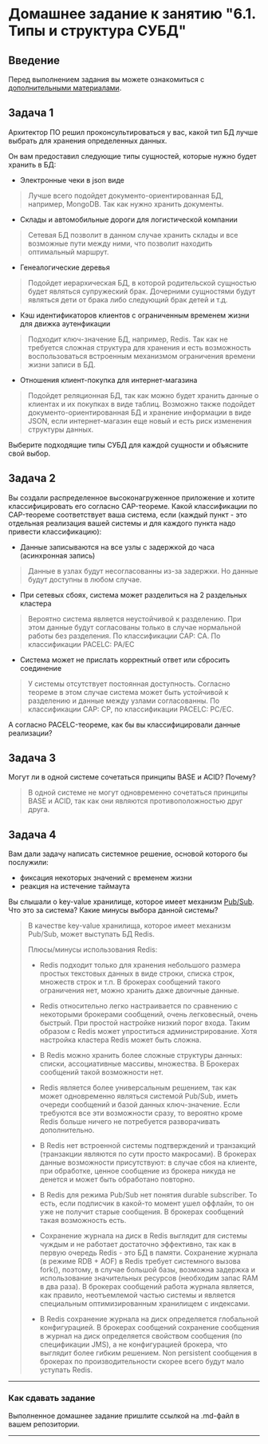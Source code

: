 # Домашнее задание к занятию "6.1. Типы и структура СУБД"

## Введение

Перед выполнением задания вы можете ознакомиться с 
[дополнительными материалами](https://github.com/netology-code/virt-homeworks/tree/master/additional/README.md).

## Задача 1

Архитектор ПО решил проконсультироваться у вас, какой тип БД 
лучше выбрать для хранения определенных данных.

Он вам предоставил следующие типы сущностей, которые нужно будет хранить в БД:

- Электронные чеки в json виде
> Лучше всего подойдет документо-ориентированная БД, например, MongoDB. Так как нужно хранить документы.
- Склады и автомобильные дороги для логистической компании
> Сетевая БД позволит в данном случае хранить склады и все возможные пути между ними, что позволит находить оптимальный маршрут.
- Генеалогические деревья
> Подойдет иерархическая БД, в которой родительской сущностью будет являться супружеский брак. Дочерними сущностями будут являться дети от брака либо следующий брак детей и т.д.
- Кэш идентификаторов клиентов с ограниченным временем жизни для движка аутенфикации
> Подходит ключ-значение БД, например, Redis. Так как не требуется сложная структура для хранения и есть возможность воспользоваться встроенным механизмом ограничения времени жизни записи в БД.
- Отношения клиент-покупка для интернет-магазина
> Подойдет реляционная БД, так как можно будет хранить данные о клиентах и их покупках в виде таблиц. Возможно также подойдет документо-ориентированная БД и хранение информации в виде JSON, если интернет-магазин еще новый и есть риск изменения структуры данных.


Выберите подходящие типы СУБД для каждой сущности и объясните свой выбор.

## Задача 2

Вы создали распределенное высоконагруженное приложение и хотите классифицировать его согласно 
CAP-теореме. Какой классификации по CAP-теореме соответствует ваша система, если 
(каждый пункт - это отдельная реализация вашей системы и для каждого пункта надо привести классификацию):

- Данные записываются на все узлы с задержкой до часа (асинхронная запись)
> Данные в узлах будут несогласованны из-за задержки. Но данные будут доступны в любом случае.
- При сетевых сбоях, система может разделиться на 2 раздельных кластера
> Вероятно система является неустойчивой к разделению. При этом данные будут согласованы только в случае нормальной работы без разделения. По классификации CAP: CA. По классификации PACELC: PA/EC
- Система может не прислать корректный ответ или сбросить соединение
> У системы отсутствует постоянная доступность. Согласно теореме в этом случае система может быть устойчивой к разделению и данные между узлами согласованны. По классификации CAP: CP, по классификации PACELC: PC/EC.

А согласно PACELC-теореме, как бы вы классифицировали данные реализации?

## Задача 3

Могут ли в одной системе сочетаться принципы BASE и ACID? Почему?
> В одной системе не могут одновременно сочетаться принципы BASE и ACID, так как они являются противоположностью друг друга.

## Задача 4

Вам дали задачу написать системное решение, основой которого бы послужили:

- фиксация некоторых значений с временем жизни
- реакция на истечение таймаута

Вы слышали о key-value хранилище, которое имеет механизм [Pub/Sub](https://habr.com/ru/post/278237/). 
Что это за система? Какие минусы выбора данной системы?
> В качестве key-value хранилища, которое имеет механизм Pub/Sub, может выступать БД Redis.
>
> Плюсы/минусы использования Redis:
> - Redis подходит только для хранения небольшого размера простых текстовых данных в виде строки, списка строк, множеств строк и т.п. 
> В брокерах сообщений такого ограничения нет, можно хранить даже двоичные данные.
>
> - Redis относительно легко настраивается по сравнению с некоторыми брокерами сообщений, очень легковесный, очень быстрый.
> При простой настройке низкий порог входа.
> Таким образом с Redis может упроститься администрирование. 
> Хотя настройка кластера Redis может быть сложна.
>
> - В Redis можно хранить более сложные структуры данных: списки, ассоциативные массивы, множества. В Брокерах сообщений такой возможности нет.
>
> - Redis является более универсальным решением, так как может одновременно являться системой Pub/Sub, иметь очереди сообщений и базой данных ключ-значение.
> Если требуются все эти возможности сразу, то вероятно кроме Redis больше ничего не потребуется разворачивать дополнительно.
>
> - В Redis нет встроенной системы подтверждений и транзакций (транзакции являются по сути просто макросами). В брокерах данные возможности присутствуют: в случае сбоя на клиенте, при обработке, ценное сообщение из брокера никуда не денется и может быть обработано повторно.
>
> - В Redis для режима Pub/Sub нет понятия durable subscriber. То есть, если подписчик в какой-то момент ушел оффлайн, то он уже не получит старые сообщения.
> В брокерах сообщений такая возможность есть.
>
> - Cохранение журнала на диск в Redis выглядит для системы чуждым и не работает достаточно эффективно, так как в первую очередь Redis - это БД в памяти.
Сохранение журнала (в режиме RDB + AOF) в Redis требует системного вызова fork(), поэтому, в случае большой базы, возможна задержка и использование значительных ресурсов (необходим запас RAM в два раза).
> В брокерах сообщений работа журнала является, как правило, неотъемлемой частью системы и является специальным оптимизированным хранилищем с индексами.
>
> - В Redis сохранение журнала на диск определяется глобальной конфигурацией.
> В брокерах сообщений сохранение сообщения в журнал на диск определяется свойством сообщения (по спецификации JMS), а не конфигурацией брокера, что выглядит более гибким решением.
> Non persistent сообщения в брокерах по производительности скорее всего будут мало уступать Redis.
---

### Как cдавать задание

Выполненное домашнее задание пришлите ссылкой на .md-файл в вашем репозитории.

---
